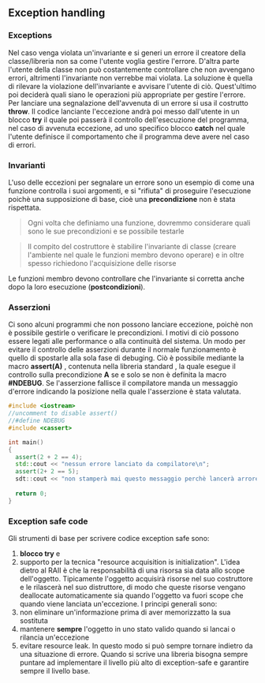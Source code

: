 ## Exception handling ##

### Exceptions ###

Nel caso venga violata un'invariante e si generi un errore il creatore della classe/libreria non sa come l'utente voglia gestire l'errore. D'altra parte l'utente della classe non può costantemente controllare che non avvengano errori, altrimenti l'invariante non verrebbe mai violata.
La soluzione è quella di rilevare la violazione dell'invariante e avvisare l'utente di ciò. Quest'ultimo poi deciderà quali siano le operazioni più appropriate per gestire l'errore.
Per lanciare una segnalazione dell'avvenuta di un errore si usa il costrutto **throw**. Il codice lanciante l'eccezione andrà poi messo dall'utente in un blocco **try** il quale poi passerà il controllo dell'esecuzione del programma, nel caso di avvenuta eccezione, ad uno specifico blocco **catch** nel quale l'utente definisce il comportamento che il programma deve avere nel caso di errori.

### Invarianti ###

L'uso delle eccezioni per segnalare un errore sono un esempio di come una funzione controlla i suoi argomenti, e si "rifiuta" di proseguire l'esecuzione poichè una supposizione di base, cioè una **precondizione** non è stata rispettata.

>Ogni volta che definiamo una funzione, dovremmo considerare quali sono le sue precondizioni e se possibile testarle

>Il compito del costruttore è stabilire l'invariante di classe (creare l'ambiente nel quale le funzioni membro devono operare) e in oltre spesso richiedono l'acquisizione delle risorse

Le funzioni membro devono controllare che l'invariante si corretta anche dopo la loro esecuzione (**postcondizioni**).

### Asserzioni ###

Ci sono alcuni programmi che non possono lanciare eccezione, poichè non è possibile gestirle o verificare le precondizioni. I motivi di ciò possono essere legati alle performance o alla continuità del sistema.
Un modo per evitare il controllo delle asserzioni durante il normale funzionamento è quello di spostarle alla sola fase di debuging. Ciò è possibile mediante la macro **assert(A)** , contenuta nella libreria standard **<cassert>**, la quale esegue il controllo sulla precondizione **A** se e solo se non è definita la macro **#NDEBUG**. Se l'asserzione fallisce il compilatore manda un messaggio d'errore indicando la posizione nella quale l'asserzione è stata valutata.

``` c++
#include <iostream>
//uncomment to disable assert()
//#define NDEBUG
#include <cassert>

int main()
{
  assert(2 + 2 == 4);
  std::cout << "nessun errore lanciato da compilatore\n";
  assert(2+ 2 == 5);
  sdt::cout << "non stamperà mai questo messaggio perchè lancerà arrore\n";
  
  return 0;
}
```
### Exception safe code ###

Gli strumenti di base per scrivere codice exception safe sono:
1. **blocco try** e
2. supporto per la tecnica "resource acquisition is initialization".
L'idea dietro al RAII è che la responsabilità di una risorsa sia data allo scope dell'oggetto. Tipicamente l'oggetto acquisirà risorse nel suo costruttore e le rilascerà nel suo distruttore, di modo che queste risorse vengano deallocate automaticamente sia quando l'oggetto va fuori scope che quando viene lanciata un'eccezione.
I principi generali sono:
1. non eliminare un'informazione prima di aver memorizzatto la sua sostituta
2. mantenere **sempre** l'oggetto in uno stato valido quando si lancai o rilancia un'eccezione
3. evitare resource leak.
In questo modo si può sempre tornare indietro da una situazione di errore.
Quando si scrive una libreria bisogna sempre puntare ad implementare il livello più alto di exception-safe e garantire sempre il livello base.
